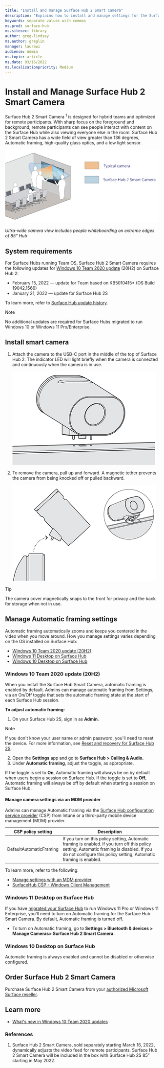 ```yaml
---
title: "Install and manage Surface Hub 2 Smart Camera"
description: "Explains how to install and manage settings for the Surface Hub 2 Smart Camera."
keywords: separate values with commas
ms.prod: surface-hub
ms.sitesec: library
author: greg-lindsay
ms.author: greglin
manager: laurawi
audience: Admin
ms.topic: article
ms.date: 03/16/2022
ms.localizationpriority: Medium
---
```


# Install and Manage Surface Hub 2 Smart Camera

Surface Hub 2 Smart Camera <sup>1</sup> is designed for hybrid teams and optimized for remote participants. With sharp focus on the foreground and background, remote participants can see people interact with content on the Surface Hub while also viewing everyone else in the room. Surface Hub 2 Smart Camera has a wide field of view greater than 136 degrees, Automatic framing, high-quality glass optics, and a low light sensor.

![Super wide camera view includes people whiteboarding on extreme edges of 85" Hub](images/surface-hub-2-smart-camera-fov.png)

*Ultra-wide camera view includes people whiteboarding on extreme edges of 85" Hub*

## System requirements

For Surface Hubs running Team OS, Surface Hub 2 Smart Camera requires the following updates for [Windows 10 Team 2020 update](surface-hub-2020-update-whats-new.md) (20H2) on Surface Hub 2:

- February 15, 2022 — update for Team based on KB5010415* (OS Build 19042.1566)
- January 21, 2022 — update for Surface Hub 2S

To learn more, refer to [Surface Hub update history](surface-hub-update-history.md).

> [!NOTE]
> No additional updates are required for Surface Hubs  migrated to run Windows 10 or Windows 11 Pro/Enterprise.

## Install smart camera

1. Attach the camera to the USB-C port in the middle of the top of Surface Hub 2. The indicator LED will light briefly when the camera is connected and continuously when the camera is in use.

     ![Attach the camera to the USB-C port in the middle of the top of Surface Hub 2.](images/hub2smartcamera1.png)

2. To remove the camera, pull up and forward. A magnetic tether prevents the camera from being knocked off or pulled  backward.

    ![To remove the camera, pull up and forward.](images/hub2smartcamera2.png)

> [!TIP]
> The camera cover magnetically snaps to the front for privacy and the back for storage when not in use.

## Manage Automatic framing settings

Automatic framing automatically zooms and keeps you centered in the video when you move around. How you manage settings varies depending on the OS installed on Surface Hub:

- [Windows 10 Team 2020 update (20H2)](#windows-10-team-2020-update-20h2)
- [Windows 11 Desktop on Surface Hub](#windows-11-desktop-on-surface-hub)
- [Windows 10 Desktop on Surface Hub](#windows-10-desktop-on-surface-hub)

### Windows 10 Team 2020 update (20H2)

When you install the Surface Hub Smart Camera, automatic framing is enabled by default. Admins can manage automatic framing from Settings, via an On/Off toggle that sets the automatic framing state at the start of each Surface Hub session.

**To adjust automatic framing:**

1. On your Surface Hub 2S, sign in as **Admin**.

> [!NOTE]
> If you don't know your user name or admin password, you'll need to reset the device. For more information, see [Reset and recovery for Surface Hub 2S](/surface-hub/surface-hub-2s-recover-reset).

2. Open the **Settings** app and go to  **Surface Hub > Calling & Audio.**
3. Under **Automatic framing**, adjust the toggle, as appropriate.


If the toggle is set to **On**, Automatic framing will always be on by default when users begin a session on Surface Hub. If the toggle is set to **Off**, Automatic framing will always be off by default when starting a session on Surface Hub.

#### Manage camera settings via an MDM provider

Admins can manage Automatic framing via the [Surface Hub configuration service provider](/windows/client-management/mdm/surfacehub-csp) (CSP) from Intune or a third-party mobile device management (MDM) provider.

|CSP policy setting| Description|
|------------------|------------|
|DefaultAutomaticFraming|If you turn on this policy setting, Automatic framing is enabled. If you turn off this policy setting, Automatic framing is disabled. If you do not configure this policy setting, Automatic framing is enabled. |

To learn more, refer to the following:

- [Manage settings with an MDM provider](/surface-hub/manage-settings-with-mdm-for-surface-hub#create-custom-configuration-profile)
- [SurfaceHub CSP - Windows Client Management](/windows/client-management/mdm/surfacehub-csp)

### Windows 11 Desktop on Surface Hub

If you have [migrated your Surface Hub](surface-hub-2s-migrate-os.md) to run Windows 11 Pro or Windows 11 Enterprise, you'll need to turn on Automatic framing for the Surface Hub Smart Camera. By default, Automatic framing is turned off.

- To turn on Automatic framing, go to **Settings > Bluetooth & devices > Manage Cameras>  Surface Hub 2 Smart Camera.**

### Windows 10 Desktop on Surface Hub

Automatic framing is always enabled and cannot be disabled or otherwise configured.

## Order Surface Hub 2 Smart Camera

Purchase Surface Hub 2 Smart Camera from your [authorized Microsoft Surface reseller](https://www.microsoft.com/surface/business/where-to-buy-microsoft-surface?).

## Learn more

- [What's new in Windows 10 Team 2020 updates](surface-hub-2020-update-whats-new.md)

### References

1. Surface Hub 2 Smart Camera, sold separately starting March 16, 2022, dynamically adjusts the video feed for remote participants. Surface Hub 2 Smart Camera will be included in the box with Surface Hub 2S 85” starting in May 2022.
